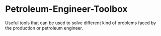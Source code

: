 # Petroleum-Engineer-Toolbox
Useful tools that can be used to solve different kind of problems faced by the production or petroleum engineer.
